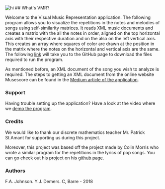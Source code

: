 <img src="Desktop/VMR_logo.png" alt="hi" class="inline"/>
## What's VMR?

Welcome to the Visual Music Representation application. The following program allows you to visualize the repetitions in the notes and melodies of songs using self-similarity matrices. It reads XML music documents and creates a matrix with the all the notes in order, aligned on the top horizontal axis with their respective duration and on the also on the left vertical axis. This creates an array where squares of color are drawn at the position in the matrix where the notes on the horizontal and vertical axis are the same. The following [link](https://github.com/yaeldemers/Visual-Music-Representation) will take you to the GitHub page to download the files required to run the program. 

As mentioned before, an XML document of the song you wish to analyze is required. The steps to getting an XML document from the online website Musescore can be found in the [Medium article of the application]().


### Support

Having trouble setting up the application? Have a look at the video where we [demo the program]().

### Credits
We would like to thank our discrete mathematics teacher Mr. Patrick St.Amant for supporting us during this project.

Moreover, this project was based off the project made by Colin Morris who wrote a similar program for the repetitions in the lyrics of pop songs. You can go check out his project on his [github page](https://colinmorris.github.io/SongSim/#/gallery).

### Authors
F.A. Johnson. Y.J. Demers. C, Barre - 2018
